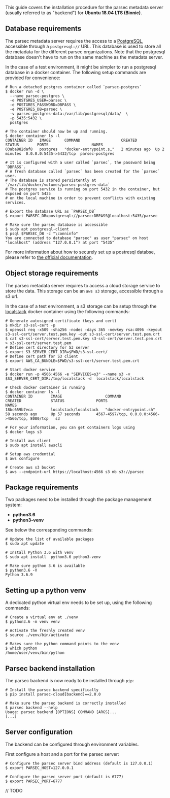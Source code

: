 
This guide covers the installation procedure for the parsec metadata server (usually referred to as "backend")  for **Ubuntu 18.04 LTS (Bionic)**.


Database requirements
---------------------

The parsec metadata server requires the access to a [PostgreSQL](https://www.postgresql.org/), accessible through a `postgresql://` URL. This database is used to store all the metadata for the different parsec organizations. Note that the postgresql database doesn't have to run on the same machine as the metadata server.

In the case of a test environment, it might be simpler to run a postgresql database in a docker container. The following setup commands are provided for convenience:
```shell
# Run a detached postgres container called `parsec-postgres`
$ docker run -d \
  --name parsec-postgres \
  -e POSTGRES_USER=parsec \
  -e POSTGRES_PASSWORD=DBPASS \
  -e POSTGRES_DB=parsec \
  -v parsec-postgres-data:/var/lib/postgresql/data/  \
  -p 5435:5432 \
  postgres

# The container should now be up and running.
$ docker container ls -l
CONTAINER ID   IMAGE      COMMAND                  CREATED        STATUS        PORTS                   NAMES
03aba882daf8   postgres   "docker-entrypoint.s…"   2 minutes ago  Up 2 minutes  0.0.0.0:5435->5432/tcp  parsec-postgres

# It is configured with a user called `parsec`, the password being `DBPASS`.
# A fresh database called `parsec` has been created for the `parsec` user.
# The database is stored persistently at `/var/lib/docker/volumes/parsec-postgres-data`
# The postgres service is running on port 5432 in the container, but exposed on port 5435
# on the local machine in order to prevent conflicts with existing services.

# Export the database URL as `PARSEC_DB`
$ export PARSEC_DB=postgresql://parsec:DBPASS@localhost:5435/parsec

# Make sure the parsec database is accessible
$ sudo apt postgresql-client
$ psql $PARSEC_DB -c "\conninfo"
You are connected to database "parsec" as user "parsec" on host "localhost" (address "127.0.0.1") at port "5435"
```

For more information about how to securely set up a postresql databse, please refer to [the official documentation](https://www.postgresql.org/docs/).


Object storage requirements
---------------------------
The parsec metadata server requires to access a cloud storage service to store the data. This storage can be an `aws s3` storage, accessible through a s3 url.

In the case of a test environment, a s3 storage can be setup through the [localstack](https://github.com/localstack/localstack) docker container using the following commands:
```shell
# Generate autosigned certificate (keys and cert)
$ mkdir s3-ssl-cert -p
$ openssl req -x509 -sha256 -nodes -days 365 -newkey rsa:4096 -keyout s3-ssl-cert/server.test.pem.key -out s3-ssl-cert/server.test.pem.crt
$ cat s3-ssl-cert/server.test.pem.key s3-ssl-cert/server.test.pem.crt > s3-ssl-cert/server.test.pem
# Define cert directory for S3 server
$ export S3_SERVER_CERT_DIR=$PWD/s3-ssl-cert/
# Define cert path for S3 client
$ export AWS_CA_BUNDLE=$PWD/s3-ssl-cert/server.test.pem.crt

# Start docker service
$ docker run -p 4566:4566 -e "SERVICES=s3" --name s3 -v $S3_SERVER_CERT_DIR:/tmp/localstack -d  localstack/localstack

# Check docker container is running
$ docker container ls -l
CONTAINER ID        IMAGE                   COMMAND                  CREATED             STATUS              PORTS                                             NAMES
18bc659b7eca        localstack/localstack   "docker-entrypoint.sh"   58 seconds ago      Up 57 seconds       4567-4597/tcp, 0.0.0.0:4566->4566/tcp, 8080/tcp   s3

# For your information, you can get containers logs using 
$ docker logs s3

# Install aws client
$ sudo apt install awscli

# Setup aws credential 
$ aws configure

# Create aws s3 bucket
$ aws --endpoint-url https://localhost:4566 s3 mb s3://parsec
```

Package requirements
--------------------

Two packages need to be installed through the package management system:
 - **python3.6**
 - **python3-venv**

 See below the corresponding commands:

```shell
# Update the list of available packages
$ sudo apt update

# Install Python 3.6 with venv
$ sudo apt install  python3.6 python3-venv

# Make sure python 3.6 is available
$ python3.6 -V
Python 3.6.9
```

Setting up a python venv
------------------------

A dedicated python virtual env needs to be set up, using the following commands:

```shell
# Create a virtual env at ./venv
$ python3.6 -m venv venv

# Activate the freshly created venv
$ source ./venv/bin/activate

# Makes sure the python command points to the venv
$ which python
/home/user/venv/bin/python
```

Parsec backend installation
---------------------------

The parsec backend is now ready to be installed through `pip`:

```shell
# Install the parsec backend specifically
$ pip install parsec-cloud[backend]==2.0.0

# Make sure the parsec backend is correctly installed
$ parsec backend --help
Usage: parsec backend [OPTIONS] COMMAND [ARGS]...
[...]
```

Server configuration
--------------------

The backend can be configured through environment variables.

First configure a host and a port for the parsec server:

```shell
# Configure the parsec server bind address (default is 127.0.0.1)
$ export PARSEC_HOST=127.0.0.1

# Configure the parsec server port (default is 6777)
$ export PARSEC_PORT=6777
```

// TODO
